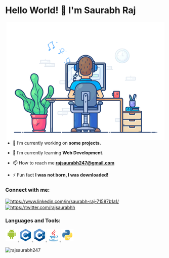 <h1 align="left">Hello World! 👋 I'm Saurabh Raj</h1>
<img align="right" alt="GIF"  width="500px" src="https://github.com/rajsaurabh247/rajsaurabh247/blob/main/code.gif" />

- 🔭 I’m currently working on **some projects.**

- 🌱 I’m currently learning **Web Development.**

- 📫 How to reach me **rajsaurabh247@gmail.com**

- ⚡ Fun fact **I was not born, I was downloaded!**

<h3 align="left">Connect with me:</h3>
<p align="left">
<a href="https://www.linkedin.com/in/saurabh-raj-71587b1a1/" target="blank"><img align="center" src="https://cdn.jsdelivr.net/npm/simple-icons@3.0.1/icons/linkedin.svg" alt="https://www.linkedin.com/in/saurabh-raj-71587b1a1/" height="30" width="40" /></a>
<a href="https://twitter.com/rajsaurabhh" target="blank"><img align="center" src="https://cdn.jsdelivr.net/npm/simple-icons@3.0.1/icons/twitter.svg" alt="https://twitter.com/rajsaurabhh" height="30" width="40" /></a>
</p>

<h3 align="left">Languages and Tools:</h3>
<p align="left"> <a href="https://developer.android.com" target="_blank"> <img src="https://raw.githubusercontent.com/devicons/devicon/master/icons/android/android-original-wordmark.svg" alt="android" width="40" height="40"/> </a> <a href="https://www.cprogramming.com/" target="_blank"> <img src="https://raw.githubusercontent.com/devicons/devicon/master/icons/c/c-original.svg" alt="c" width="40" height="40"/> </a> <a href="https://www.w3schools.com/cpp/" target="_blank"> <img src="https://raw.githubusercontent.com/devicons/devicon/master/icons/cplusplus/cplusplus-original.svg" alt="cplusplus" width="40" height="40"/> </a> <a href="https://www.java.com" target="_blank"> <img src="https://raw.githubusercontent.com/devicons/devicon/master/icons/java/java-original.svg" alt="java" width="40" height="40"/> </a> <a href="https://www.python.org" target="_blank"> <img src="https://raw.githubusercontent.com/devicons/devicon/master/icons/python/python-original.svg" alt="python" width="40" height="40"/> </a> </p>

<p><img align="center" src="https://github-readme-stats.vercel.app/api/top-langs?username=rajsaurabh247&show_icons=true&locale=en&layout=compact" alt="rajsaurabh247" /></p>

